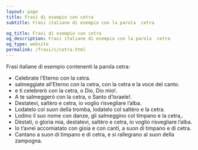 ```yaml
---
layout: page
title: Frasi di esempio con cetra 
subtitle: Frasi italiane di esempio con la parola  cetra

og_title: Frasi di esempio con cetra 
og_description: Frasi italiane di esempio con la parola  cetra
og_type: website
permalink: /frasi/c/cetra.html
---
```


Frasi italiane di esempio contenenti la parola cetra:


- Celebrate l’Eterno con la cetra.
- salmeggiate all’Eterno con la cetra, con la cetra e la voce del canto.
- e ti celebrerò con la cetra, o Dio, Dio mio!.
- A te salmeggerò con la cetra, o Santo d’Israele!.
- Destatevi, saltèro e cetra, io voglio risvegliare l’alba.
- Lodatelo col suon della tromba, lodatelo col saltèro e la cetra.
- Lodino il suo nome con danze, gli salmeggino col timpano e la cetra,.
- Dèstati, o gloria mia, destatevi, saltèro e cetra, io voglio risvegliare l’alba.
- Io t’avrei accomiatato con gioia e con canti, a suon di timpano e di cetra.
- Cantano a suon di timpano e di cetra, e si rallegrano al suon della zampogna.
